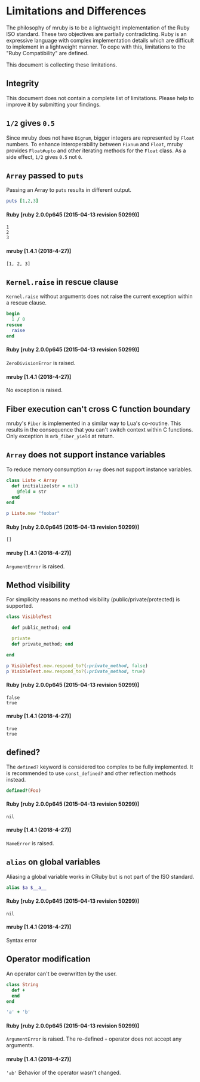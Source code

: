 # Limitations and Differences

The philosophy of mruby is to be a lightweight implementation of
the Ruby ISO standard. These two objectives are partially contradicting.
Ruby is an expressive language with complex implementation details which
are difficult to implement in a lightweight manner. To cope with this,
limitations to the "Ruby Compatibility" are defined.

This document is collecting these limitations.

## Integrity

This document does not contain a complete list of limitations.
Please help to improve it by submitting your findings.


## ```1/2``` gives ```0.5```

Since mruby does not have ```Bignum```, bigger integers are represented
by ```Float``` numbers. To enhance interoperability between ```Fixnum```
and ```Float```, mruby provides ```Float#upto``` and other iterating
methods for the ```Float``` class.  As a side effect, ```1/2``` gives ```0.5```
not ```0```.

## ```Array``` passed to ```puts```

Passing an Array to ```puts``` results in different output.

```ruby
puts [1,2,3]
```

#### Ruby [ruby 2.0.0p645 (2015-04-13 revision 50299)]

```
1
2
3
```

#### mruby [1.4.1 (2018-4-27)]

```
[1, 2, 3]
```

## ```Kernel.raise``` in rescue clause

```Kernel.raise``` without arguments does not raise the current exception within
a rescue clause.

```ruby
begin
  1 / 0
rescue
  raise
end
```

#### Ruby [ruby 2.0.0p645 (2015-04-13 revision 50299)]

```ZeroDivisionError``` is raised.

#### mruby [1.4.1 (2018-4-27)]

No exception is raised.

## Fiber execution can't cross C function boundary

mruby's ```Fiber``` is implemented in a similar way to Lua's co-routine. This
results in the consequence that you can't switch context within C functions.
Only exception is ```mrb_fiber_yield``` at return.

## ```Array``` does not support instance variables

To reduce memory consumption ```Array``` does not support instance variables.

```ruby
class Liste < Array
  def initialize(str = nil)
    @feld = str
  end
end

p Liste.new "foobar"
```

#### Ruby [ruby 2.0.0p645 (2015-04-13 revision 50299)]

``` [] ```

#### mruby [1.4.1 (2018-4-27)]

```ArgumentError``` is raised.

## Method visibility

For simplicity reasons no method visibility (public/private/protected) is
supported.

```ruby
class VisibleTest

  def public_method; end

  private
  def private_method; end

end

p VisibleTest.new.respond_to?(:private_method, false)
p VisibleTest.new.respond_to?(:private_method, true)
```

#### Ruby [ruby 2.0.0p645 (2015-04-13 revision 50299)]

```
false
true
```

#### mruby [1.4.1 (2018-4-27)]

```
true
true
```

## defined?

The ```defined?``` keyword is considered too complex to be fully
implemented. It is recommended to use ```const_defined?``` and
other reflection methods instead.

```ruby
defined?(Foo)
```

#### Ruby [ruby 2.0.0p645 (2015-04-13 revision 50299)]

```
nil
```

#### mruby [1.4.1 (2018-4-27)]

```NameError``` is raised.

## ```alias``` on global variables

Aliasing a global variable works in CRuby but is not part
of the ISO standard.

```ruby
alias $a $__a__
```

#### Ruby [ruby 2.0.0p645 (2015-04-13 revision 50299)]

``` nil ```

#### mruby [1.4.1 (2018-4-27)]

Syntax error

## Operator modification

An operator can't be overwritten by the user.

```ruby
class String
  def +
  end
end

'a' + 'b'
```

#### Ruby [ruby 2.0.0p645 (2015-04-13 revision 50299)]

```ArgumentError``` is raised.
The re-defined ```+``` operator does not accept any arguments.

#### mruby [1.4.1 (2018-4-27)]

``` 'ab' ```
Behavior of the operator wasn't changed.
